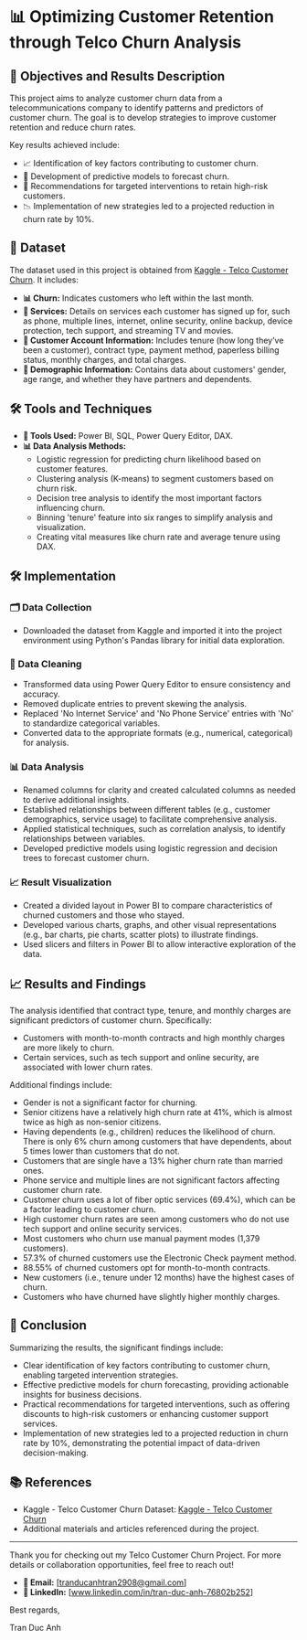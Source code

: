 # 📊 Optimizing Customer Retention through Telco Churn Analysis

## 🎯 Objectives and Results Description
This project aims to analyze customer churn data from a telecommunications company to identify patterns and predictors of customer churn. The goal is to develop strategies to improve customer retention and reduce churn rates.

Key results achieved include:
- 📈 Identification of key factors contributing to customer churn.
- 🔮 Development of predictive models to forecast churn.
- 🎯 Recommendations for targeted interventions to retain high-risk customers.
- 📉 Implementation of new strategies led to a projected reduction in churn rate by 10%.

## 📂 Dataset
The dataset used in this project is obtained from [Kaggle - Telco Customer Churn](https://www.kaggle.com/datasets/yeanzc/telco-customer-churn-ibm-dataset?resource=download). It includes:

- **📊 Churn:** Indicates customers who left within the last month.
- **🔧 Services:** Details on services each customer has signed up for, such as phone, multiple lines, internet, online security, online backup, device protection, tech support, and streaming TV and movies.
- **📂 Customer Account Information:** Includes tenure (how long they’ve been a customer), contract type, payment method, paperless billing status, monthly charges, and total charges.
- **👥 Demographic Information:** Contains data about customers' gender, age range, and whether they have partners and dependents.

## 🛠️ Tools and Techniques
- **🔧 Tools Used:** Power BI, SQL, Power Query Editor, DAX.
- **📊 Data Analysis Methods:** 
  - Logistic regression for predicting churn likelihood based on customer features.
  - Clustering analysis (K-means) to segment customers based on churn risk.
  - Decision tree analysis to identify the most important factors influencing churn.
  - Binning 'tenure' feature into six ranges to simplify analysis and visualization.
  - Creating vital measures like churn rate and average tenure using DAX.

## 🛠️ Implementation
### 🗂️ Data Collection
- Downloaded the dataset from Kaggle and imported it into the project environment using Python's Pandas library for initial data exploration.

### 🧹 Data Cleaning
- Transformed data using Power Query Editor to ensure consistency and accuracy.
- Removed duplicate entries to prevent skewing the analysis.
- Replaced 'No Internet Service' and 'No Phone Service' entries with 'No' to standardize categorical variables.
- Converted data to the appropriate formats (e.g., numerical, categorical) for analysis.

### 📊 Data Analysis
- Renamed columns for clarity and created calculated columns as needed to derive additional insights.
- Established relationships between different tables (e.g., customer demographics, service usage) to facilitate comprehensive analysis.
- Applied statistical techniques, such as correlation analysis, to identify relationships between variables.
- Developed predictive models using logistic regression and decision trees to forecast customer churn.

### 📈 Result Visualization
- Created a divided layout in Power BI to compare characteristics of churned customers and those who stayed.
- Developed various charts, graphs, and other visual representations (e.g., bar charts, pie charts, scatter plots) to illustrate findings.
- Used slicers and filters in Power BI to allow interactive exploration of the data.

## 📈 Results and Findings
The analysis identified that contract type, tenure, and monthly charges are significant predictors of customer churn. Specifically:
- Customers with month-to-month contracts and high monthly charges are more likely to churn.
- Certain services, such as tech support and online security, are associated with lower churn rates.

Additional findings include:
- Gender is not a significant factor for churning.
- Senior citizens have a relatively high churn rate at 41%, which is almost twice as high as non-senior citizens.
- Having dependents (e.g., children) reduces the likelihood of churn. There is only 6% churn among customers that have dependents, about 5 times lower than customers that do not.
- Customers that are single have a 13% higher churn rate than married ones.
- Phone service and multiple lines are not significant factors affecting customer churn rate.
- Customer churn uses a lot of fiber optic services (69.4%), which can be a factor leading to customer churn.
- High customer churn rates are seen among customers who do not use tech support and online security services.
- Most customers who churn use manual payment modes (1,379 customers).
- 57.3% of churned customers use the Electronic Check payment method.
- 88.55% of churned customers opt for month-to-month contracts.
- New customers (i.e., tenure under 12 months) have the highest cases of churn.
- Customers who have churned have slightly higher monthly charges.

## 🏁 Conclusion
Summarizing the results, the significant findings include:
- Clear identification of key factors contributing to customer churn, enabling targeted intervention strategies.
- Effective predictive models for churn forecasting, providing actionable insights for business decisions.
- Practical recommendations for targeted interventions, such as offering discounts to high-risk customers or enhancing customer support services.
- Implementation of new strategies led to a projected reduction in churn rate by 10%, demonstrating the potential impact of data-driven decision-making.

## 📚 References
- Kaggle - Telco Customer Churn Dataset: [Kaggle - Telco Customer Churn](https://www.kaggle.com/datasets/yeanzc/telco-customer-churn-ibm-dataset?resource=download)
- Additional materials and articles referenced during the project.

---

Thank you for checking out my Telco Customer Churn Project. For more details or collaboration opportunities, feel free to reach out!

- **📧 Email:** [tranducanhtran2908@gmail.com]
- **🔗 LinkedIn:** [www.linkedin.com/in/tran-duc-anh-76802b252]

Best regards,

Tran Duc Anh











